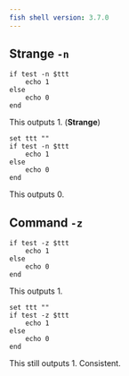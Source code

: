 ```yaml
---
fish shell version: 3.7.0
---
```


## Strange `-n`

```fish
if test -n $ttt
    echo 1
else
    echo 0
end
```

This outputs 1. (**Strange**)

```fish
set ttt ""
if test -n $ttt
    echo 1
else
    echo 0
end
```

This outputs 0.

## Command `-z`

```fish
if test -z $ttt
    echo 1
else
    echo 0
end
```

This outputs 1.

```fish
set ttt ""
if test -z $ttt
    echo 1
else
    echo 0
end
```

This still outputs 1. Consistent.

